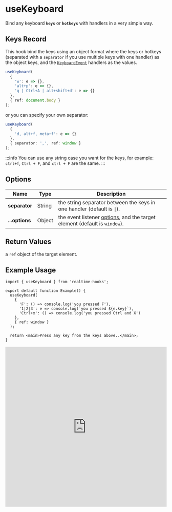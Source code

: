 # useKeyboard

Bind any keyboard **`keys`** or **`hotkeys`** with handlers in a very simple way.

## Keys Record

This hook bind the keys using an object format where the keys or hotkeys (separated with a `separator` if you use multiple keys with one handler) as the object keys, and the [`KeyboardEvent`](https://developer.mozilla.org/en-US/docs/Web/API/KeyboardEvent) handlers as the values.

```ts
useKeyboard(
  {
    'w': e => {},
    'alt+p': e => {},
    'q | Ctrl+A | alt+shift+d': e => {}
  },
  { ref: document.body }
);
```

or you can specify your own separator:

```ts
useKeyboard(
  {
    'd, alt+f, meta+f': e => {}
  },
  { separator: ',', ref: window }
);
```

:::info
You can use any string case you want for the keys, for example:
`ctrl+f`, `Ctrl + F`, and `ctrl + F` are the same.
:::

## Options

| Name           | Type   | Description                                                                                                   |
| -------------- | ------ | ------------------------------------------------------------------------------------------------------------- |
| **separator**  | String | the string separator between the keys in one handler (default is `\|`).                                       |
| **...options** | Object | the event listener [options](./useEventListener.md#parameters), and the target element (default is `window`). |

## Return Values

a `ref` object of the target element.

## Example Usage

```tsx
import { useKeyboard } from 'realtime-hooks';

export default function Example() {
  useKeyboard(
    {
      'F': () => console.log('you pressed F'),
      '1|2|3': e => console.log(`you pressed ${e.key}`),
      'Ctrl+x': () => console.log('you pressed Ctrl and X')
    },
    { ref: window }
  );

  return <main>Press any key from the keys above..</main>;
}
```

<iframe src="https://codesandbox.io/embed/usekeyboard-y2p6pv?expanddevtools=1&fontsize=14&hidenavigation=1&module=%2Fsrc%2FComponent.tsx&theme=dark" style="width:100%; height:500px; border:0; overflow:hidden;" title="useKeyboard" allow="accelerometer; ambient-light-sensor; camera; encrypted-media; geolocation; gyroscope; hid; microphone; midi; payment; usb; vr; xr-spatial-tracking" sandbox="allow-forms allow-modals allow-popups allow-presentation allow-same-origin allow-scripts"></iframe>

